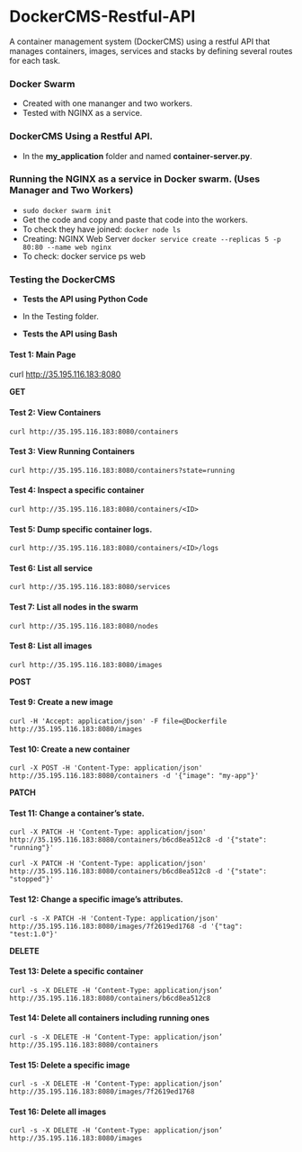 # DockerCMS-Restful-API
A container management system (DockerCMS) using a restful API that manages containers, images, services and stacks by defining several routes for each task.

### Docker Swarm

- Created with one mananger and two workers.
- Tested with NGINX as a service.


### DockerCMS Using a Restful API.

- In the **my_application** folder and named **container-server.py**.


### Running the NGINX as a service in Docker swarm. (Uses Manager and Two Workers)

- ```sudo docker swarm init```
- Get the code and copy and paste that code into the workers.
- To check they have joined: ```docker node ls```
- Creating: NGINX Web Server ```docker service create --replicas 5 -p 80:80 --name web nginx```
- To check: docker service ps web


### Testing the DockerCMS

- **Tests the API using Python Code**

- In the Testing folder.

- **Tests the API using Bash**

#### Test 1: Main Page
curl http://35.195.116.183:8080


**GET**

#### Test 2: View Containers
```curl http://35.195.116.183:8080/containers```

#### Test 3: View Running Containers
```curl http://35.195.116.183:8080/containers?state=running```

#### Test 4: Inspect a specific container
```curl http://35.195.116.183:8080/containers/<ID>```

#### Test 5: Dump specific container logs.
```curl http://35.195.116.183:8080/containers/<ID>/logs```

#### Test 6: List all service
```curl http://35.195.116.183:8080/services```

#### Test 7: List all nodes in the swarm
```curl http://35.195.116.183:8080/nodes```

#### Test 8: List all images
```curl http://35.195.116.183:8080/images```


**POST**

#### Test 9: Create a new image
```curl -H 'Accept: application/json' -F file=@Dockerfile http://35.195.116.183:8080/images```

#### Test 10: Create a new container
```curl -X POST -H 'Content-Type: application/json' http://35.195.116.183:8080/containers -d '{"image": "my-app"}'```


**PATCH**

#### Test 11: Change a container’s state.
```curl -X PATCH -H 'Content-Type: application/json' http://35.195.116.183:8080/containers/b6cd8ea512c8 -d '{"state": "running"}'```

```curl -X PATCH -H 'Content-Type: application/json' http://35.195.116.183:8080/containers/b6cd8ea512c8 -d '{"state": "stopped"}'```

#### Test 12: Change a specific image’s attributes.
```curl -s -X PATCH -H 'Content-Type: application/json' http://35.195.116.183:8080/images/7f2619ed1768 -d '{"tag": "test:1.0"}'```


**DELETE**

#### Test 13: Delete a specific container
```curl -s -X DELETE -H ‘Content-Type: application/json’ http://35.195.116.183:8080/containers/b6cd8ea512c8```

#### Test 14: Delete all containers including running ones
```curl -s -X DELETE -H ‘Content-Type: application/json’ http://35.195.116.183:8080/containers```

#### Test 15: Delete a specific image
```curl -s -X DELETE -H ‘Content-Type: application/json’ http://35.195.116.183:8080/images/7f2619ed1768```

#### Test 16: Delete all images
```curl -s -X DELETE -H ‘Content-Type: application/json’ http://35.195.116.183:8080/images```
